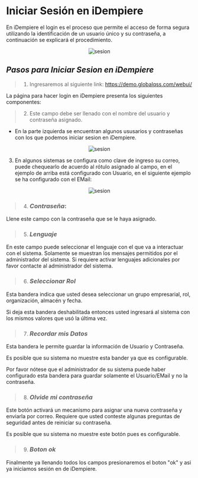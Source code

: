 # Iniciar Sesión en iDempiere

En iDempiere el login es el proceso que permite el acceso de forma segura utilizando la identificación de un usuario único y su contraseña, a continuación se explicará el procedimiento.

<center>

![sesion](https://www.idempiere.org/wp-content/uploads/2020/12/mobileheader12.jpg)
</center>

## *Pasos para Iniciar Sesion en iDempiere*

> 1. Ingresaremos al siguiente link: https://demo.globalqss.com/webui/

 La página para hacer login en iDempiere presenta los siguientes componentes:

> 2. Este campo debe ser llenado con el nombre del usuario y contraseña asignado.

- En la parte izquierda se encuentran algunos ususarios y contraseñas con los que podemos iniciar sesion en iDempiere.


<center>

![sesion](https://wiki.idempiere.org/w-es/images/9/9d/LoginPanel.png)
</center>

 3. En algunos sistemas se configura como clave de ingreso su correo, puede chequearlo de acuerdo al rótulo asignado al campo, en el ejemplo de arriba está configurado con Usuario, en el siguiente ejemplo se ha configurado con el EMail:

<center>

![sesion](https://wiki.idempiere.org/w-es/images/b/bf/LoginWithEMail.png)
</center>

> 4. ### *Contraseña*:
Llene este campo con la contraseña que se le haya asignado.

> 5. ### *Lenguaje*
En este campo puede seleccionar el lenguaje con el que va a interactuar con el sistema. Solamente se muestran los mensajes permitidos por el administrador del sistema. Si requiere activar lenguajes adicionales por favor contacte al administrador del sistema.

> 6. ### *Seleccionar Rol*
Esta bandera indica que usted desea seleccionar un grupo empresarial, rol, organización, almacén y fecha.

Si deja esta bandera deshabilitada entonces usted ingresará al sistema con los mismos valores que usó la última vez.

> 7. ### *Recordar mis Datos*
Esta bandera le permite guardar la información de Usuario y Contraseña.

Es posible que su sistema no muestre esta bander ya que es configurable.

Por favor nótese que el administrador de su sistema puede haber configurado esta bandera para guardar solamente el Usuario/EMail y no la contraseña.

> 8. ### *Olvide mi contraseña*
Este botón activará un mecanismo para asignar una nueva contraseña y enviarla por correo. Requiere que usted conteste algunas preguntas de seguridad antes de reiniciar su contraseña.

Es posible que su sistema no muestre este botón pues es configurable.

> 9. ### *Boton ok*
Finalmente ya llenando todos los campos presionaremos el boton "ok" y  asi ya iniciamos sesión en de iDempiere.

